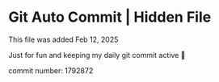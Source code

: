 # Git Auto Commit | Hidden File

This file was added Feb 12, 2025

Just for fun and keeping my daily git commit active 🤪

commit number: 1792872
